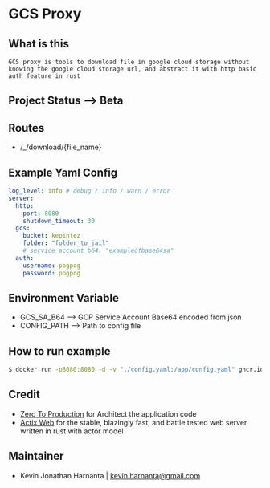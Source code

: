 # GCS Proxy


## What is this
```
GCS proxy is tools to download file in google cloud storage without knowing the google cloud storage url, and abstract it with http basic auth feature in rust
```

## Project Status --> Beta

## Routes

- /_/download/{file_name}

## Example Yaml Config
```yaml
log_level: info # debug / info / warn / error
server:
  http:
    port: 8080
    shutdown_timeout: 30
  gcs:
    bucket: kepintez
    folder: "folder_to_jail"
    # service_account_b64: "exampleofbase64sa"
  auth: 
    username: pogpog
    password: pogpog
```

## Environment Variable
- GCS_SA_B64 --> GCP Service Account Base64 encoded from json
- CONFIG_PATH --> Path to config file

## How to run example

```bash
$ docker run -p8080:8080 -d -v "./config.yaml:/app/config.yaml" ghcr.io/guaychou/gcs-proxy:v0.0.1
```

## Credit
- [Zero To Production](https://www.zero2prod.com/) for Architect the application code
- [Actix Web](https://actix.rs/) for the stable, blazingly fast, and battle tested web server written in rust with actor model

## Maintainer

- Kevin Jonathan Harnanta | <kevin.harnanta@gmail.com>
